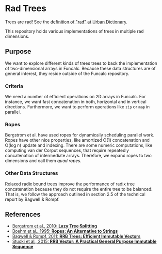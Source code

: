 # Rad Trees #

Trees are rad! See the [definition of "rad" at Urban Dictionary.](http://www.urbandictionary.com/define.php?term=Rad)

This repository holds various implementations of trees in multiple rad dimensions.

## Purpose ##

We want to explore different kinds of trees trees to back the implementation of two-dimensional arrays in Funcalc. Because these data structures are of general interest, they reside outside of the Funcalc repository.

### Criteria ###

We need a number of efficient operations on 2D arrays in Funcalc. For instance, we want fast concatenation in both, horizontal and in vertical directions. Furthermore, we want to perform operations like ```zip``` or ```map``` in parallel.

### Ropes ###

Bergstrom et al. have used ropes for dynamically scheduling parallel work. Ropes have other nice properties, like amortized O(1) concatenation and O(log n) update and indexing. There are some numeric computations, like computing van der Corput sequences, that require repeatedly concatenation of intermediate arrays. Therefore, we expand ropes to two dimensions and call them *quad ropes*.

### Other Data Structures ###

Relaxed radix bound trees improve the performance of radix tree concatenation because they do not require the entire tree to be balanced. That is, we follow the approach outlined in section 2.5 of the technical report by Bagwell & Rompf.

## References ##

- [Bergstrom et al., 2010: **Lazy Tree Splitting**](http://dl.acm.org/citation.cfm?id=1863558)
- [Boehm et al., 1995: **Ropes: An Alternative to Strings**](http://citeseerx.ist.psu.edu/viewdoc/summary?doi=10.1.1.14.9450)
- [Bagwell & Rompf, 2011: **RRB Trees: Efficient Immutable Vectors**](http://infoscience.epfl.ch/record/169879/files/RMTrees.pdf)
- [Stucki et al., 2015: **RRB Vector: A Practical General Purpose Immutable Sequence**](http://dl.acm.org/citation.cfm?id=2784739)
